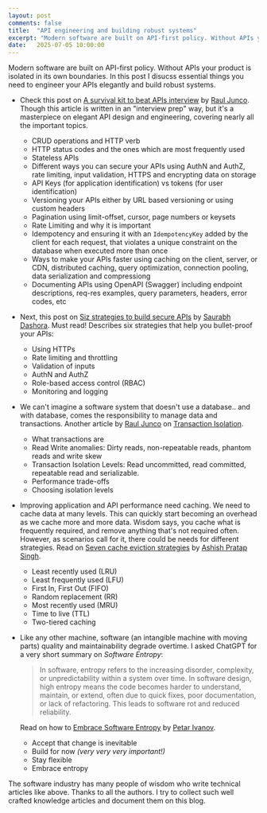```yaml
---
layout: post
comments: false
title:  "API engineering and building robust systems"
excerpt: "Modern software are built on API-first policy. Without APIs your product is isolated in its own boundaries. In this post I disucss essential things you need to engineer your APIs elegantly and build robust systems."
date:   2025-07-05 10:00:00
---
```


Modern software are built on API-first policy. Without APIs your product is isolated in its own boundaries. In this post I disucss essential things you need to engineer your APIs elegantly and build robust systems.

- Check this post on [A survival kit to beat APIs interview](https://newsletter.systemdesignclassroom.com/p/a-survival-kit-to-beat-apis-interview) by [Raul Junco](https://substack.com/@rauljuncov). Though this article is written in an "interview prep" way, but it's a masterpiece on elegant API design and engineering, covering nearly all the important topics.

    - CRUD operations and HTTP verb
    - HTTP status codes and the ones which are most frequently used
    - Stateless APIs
    - Different ways you can secure your APIs using AuthN and AuthZ, rate limiting, input validation, HTTPS and encrypting data on storage
    - API Keys (for application identification) vs tokens (for user identification)
    - Versioning your APIs either by URL based versioning or using custom headers
    - Pagination using limit-offset, cursor, page numbers or keysets
    - Rate Limiting and why it is important
    - Idempotency and ensuring it with an `IdempotencyKey` added by the client for each request, that violates a unique constraint on the database when executed more than once
    - Ways to make your APIs faster using caching on the client, server, or CDN, distributed caching, query optimization, connection pooling, data serialization and compressiong
    - Documenting APIs using OpenAPI (Swagger) including endpoint descriptions, req-res examples, query parameters, headers, error codes, etc

- Next, this post on [Siz strategies to build secure APIs](https://newsletter.systemdesigncodex.com/p/6-strategies-to-build-secure-apis) by [Saurabh Dashora](https://substack.com/@saurabhdashora). Must read! Describes six strategies that help you bullet-proof your APIs:

    - Using HTTPs
    - Rate limiting and throttling
    - Validation of inputs
    - AuthN and AuthZ 
    - Role-based access control (RBAC)
    - Monitoring and logging

- We can't imagine a software system that doesn't use a database.. and with database, comes the responsibility to manage data and transactions. Another article by [Raul Junco](https://substack.com/@rauljuncov) on [Transaction Isolation](https://newsletter.systemdesignclassroom.com/p/transaction-isolation-and-read-and-write-anomalies?r=1m1f9z&utm_campaign=post&utm_medium=web).

    - What transactions are
    - Read Write anomalies: Dirty reads, non-repeatable reads, phantom reads and write skew 
    - Transaction Isolation Levels: Read uncommitted, read committed, repeatable read and serializable.
    - Performance trade-offs
    - Choosing isolation levels

- Improving application and API performance need caching. We need to cache data at many levels. This can quickly start becoming an overhead as we cache more and more data. Wisdom says, you cache what is frequently required, and remove anything that's not required often. However, as scenarios call for it, there could be needs for different strategies. Read on [Seven cache eviction strategies](https://blog.algomaster.io/p/7-cache-eviction-strategies?r=1m1f9z&utm_campaign=post&utm_medium=web) by [Ashish Pratap Singh](https://substack.com/@ashishps).

    - Least recently used (LRU)
    - Least frequently used (LFU)
    - First In, First Out (FIFO)
    - Random replacement (RR)
    - Most recently used (MRU)
    - Time to live (TTL)
    - Two-tiered caching  

- Like any other machine, software (an intangible machine with moving parts) quality and maintainability degrade overtime. I asked ChatGPT for a very short summary on *Software Entropy*:

    > In software, entropy refers to the increasing disorder, complexity, or unpredictability within a system over time. In software design, high entropy means the code becomes harder to understand, maintain, or extend, often due to quick fixes, poor documentation, or lack of refactoring. This leads to software rot and reduced reliability. 

    Read on how to [Embrace Software Entropy](https://thetshaped.dev/p/embrace-software-entropy-imperfect-code-flexibility-maintainability) by [Petar Ivanov](https://substack.com/@petarivanovv9).

    - Accept that change is inevitable
    - Build for now *(very very very important!)*
    - Stay flexible
    - Embrace entropy

The software industry has many people of wisdom who write technical articles like above. Thanks to all the authors. I try to collect such well crafted knowledge articles and document them on this blog.
